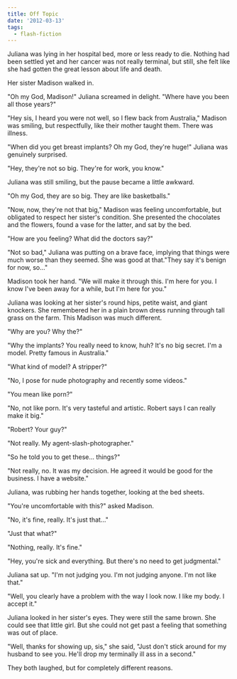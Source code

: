 ```yaml
---
title: Off Topic
date: '2012-03-13'
tags:
  - flash-fiction
---
```


Juliana was lying in her hospital bed, more or less ready to die. Nothing had
been settled yet and her cancer was not really terminal, but still, she felt
like she had gotten the great lesson about life and death.

<!-- truncate -->

Her sister Madison walked in.

"Oh my God, Madison!" Juliana screamed in delight. "Where have you been all
those years?"

"Hey sis, I heard you were not well, so I flew back from Australia," Madison was
smiling, but respectfully, like their mother taught them. There was illness.

"When did you get breast implants? Oh my God, they're huge!" Juliana was
genuinely surprised.

"Hey, they're not so big. They're for work, you know."

Juliana was still smiling, but the pause became a little awkward.

"Oh my God, they are so big. They are like basketballs."

"Now, now, they're not that big," Madison was feeling uncomfortable, but
obligated to respect her sister's condition. She presented the chocolates and
the flowers, found a vase for the latter, and sat by the bed.

"How are you feeling? What did the doctors say?"

"Not so bad," Juliana was putting on a brave face, implying that things were
much worse than they seemed. She was good at that."They say it's benign for now,
so..."

Madison took her hand. "We will make it through this. I'm here for you. I know
I've been away for a while, but I'm here for you."

Juliana was looking at her sister's round hips, petite waist, and giant
knockers. She remembered her in a plain brown dress running through tall grass
on the farm. This Madison was much different.

"Why are you? Why the?"

"Why the implants? You really need to know, huh? It's no big secret. I'm a
model. Pretty famous in Australia."

"What kind of model? A stripper?"

"No, I pose for nude photography and recently some videos."

"You mean like porn?"

"No, not like porn. It's very tasteful and artistic. Robert says I can really
make it big."

"Robert? Your guy?"

"Not really. My agent-slash-photographer."

"So he told you to get these... things?"

"Not really, no. It was my decision. He agreed it would be good for the
business. I have a website."

Juliana, was rubbing her hands together, looking at the bed sheets.

"You're uncomfortable with this?" asked Madison.

"No, it's fine, really. It's just that..."

"Just that what?"

"Nothing, really. It's fine."

"Hey, you're sick and everything. But there's no need to get judgmental."

Juliana sat up. "I'm not judging you. I'm not judging anyone. I'm not like
that."

"Well, you clearly have a problem with the way I look now. I like my body. I
accept it."

Juliana looked in her sister's eyes. They were still the same brown. She could
see that little girl. But she could not get past a feeling that something was
out of place.

"Well, thanks for showing up, sis," she said, "Just don't stick around for my
husband to see you. He'll drop my terminally ill ass in a second."

They both laughed, but for completely different reasons.
